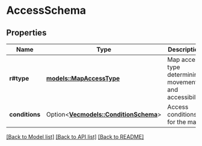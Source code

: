 # AccessSchema

## Properties

Name | Type | Description | Notes
------------ | ------------- | ------------- | -------------
**r#type** | [**models::MapAccessType**](MapAccessType.md) | Map access type determining movement and accessibility | 
**conditions** | Option<[**Vec<models::ConditionSchema>**](ConditionSchema.md)> | Access conditions for the map | [optional]

[[Back to Model list]](../README.md#documentation-for-models) [[Back to API list]](../README.md#documentation-for-api-endpoints) [[Back to README]](../README.md)


